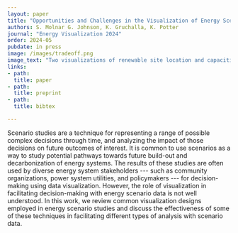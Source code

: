 ```yaml
---
layout: paper
title: "Opportunities and Challenges in the Visualization of Energy Scenarios for Decision-Making"
authors: S. Molnar G. Johnson, K. Gruchalla, K. Potter
journal: "Energy Visualization 2024"
order: 2024-05
pubdate: in press
image: /images/tradeoff.png
image_text: "Two visualizations of renewable site location and capacities for four different scenarios."
links:
- path: 
  title: paper
- path: 
  title: preprint
- path: 
  title: bibtex

---
```

Scenario studies are a technique for representing a range of possible complex decisions through time, and analyzing the impact of those decisions on future outcomes of interest. It is common to use scenarios as a way to study potential pathways towards future build-out and decarbonization of energy systems. The results of these studies are often used by diverse energy system stakeholders --- such as community organizations, power system utilities, and policymakers --- for decision-making using data visualization. However, the role of visualization in facilitating decision-making with energy scenario data is not well understood. In this work, we review common visualization designs employed in energy scenario studies and discuss the effectiveness of some of these techniques in facilitating different types of analysis with scenario data.


